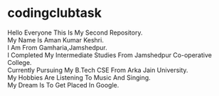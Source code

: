 # codingclubtask
Hello Everyone This Is My Second Repository.
<br> My Name Is Aman Kumar Keshri.<br> I Am From Gamharia,Jamshedpur.<br> I Completed My Intermediate Studies From Jamshedpur Co-operative College.<br> Currently Pursuing My B.Tech CSE From Arka Jain University.<br> My Hobbies Are Listening To Music And Singing.<br> My Dream Is To Get Placed In Google.        

